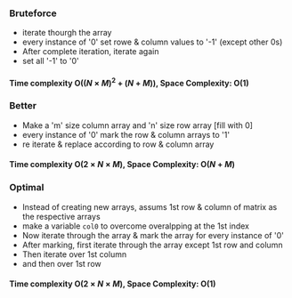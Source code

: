 ### Bruteforce
* iterate thourgh the array
* every instance of '0' set rowe & column values to '-1' (except other 0s)
* After complete iteration, iterate again
* set all '-1' to '0'

#### Time complexity O(($N\times M$)<sup>2</sup> + ($N+M$)), Space Complexity: O(1)

### Better
* Make a 'm' size column array and 'n' size row array [fill with 0]
* every instance of '0' mark the row & column arrays to '1'
* re iterate & replace according to row & column array

#### Time complexity O($2\times N\times M$), Space Complexity: O($N+M$)

### Optimal
* Instead of creating new arrays, assums 1st row & column of matrix as the respective arrays
* make a variable <code>col0</code> to overcome overalpping at the 1st index
* Now iterate through the array & mark the array for every instance of '0'
* After marking, first iterate through the array except 1st row and column
* Then iterate over 1st column
* and then over 1st row

#### Time complexity O($2\times N\times M$), Space Complexity: O(1)
